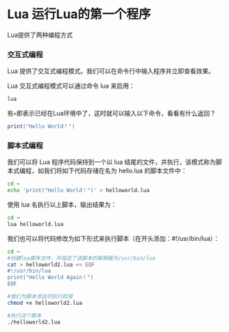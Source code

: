 # Lua 运行Lua的第一个程序

Lua提供了两种编程方式

### 交互式编程

Lua 提供了交互式编程模式。我们可以在命令行中输入程序并立即查看效果。

Lua 交互式编程模式可以通过命令 lua 来启用：

```bash
lua
```

有`>`即表示已经在Lua环境中了，这时就可以输入以下命令，看看有什么返回？

```lua
print("Hello World！")
```

### 脚本式编程

我们可以将 Lua 程序代码保持到一个以 lua 结尾的文件，并执行，该模式称为脚本式编程，如我们将如下代码存储在名为 hello.lua 的脚本文件中：

```bash
cd ~ 
echo 'print("Hello World！")' > helloworld.lua
```

使用 lua 名执行以上脚本，输出结果为：

```bash
cd ~ 
lua helloworld.lua
```

我们也可以将代码修改为如下形式来执行脚本（在开头添加：#!/usr/bin/lua）：

```bash
cd ~
#创建lua脚本文件，并指定了该脚本的解释器为/usr/bin/lua
cat > helloworld2.lua << EOF
#!/usr/bin/lua
print("Hello World Again！")
EOF

#我们为脚本添加可执行权限
chmod +x helloworld2.lua

#执行这个脚本
./helloworld2.lua
```